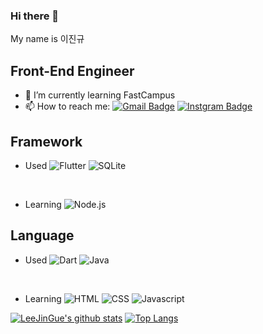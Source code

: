 ### Hi there 👋
My name is 이진규

## Front-End Engineer
- 🌱 I’m currently learning FastCampus
- 📫 How to reach me: 
[![Gmail Badge](https://img.shields.io/badge/Gmail-d14836?style=flat-square&logo=Gmail&logoColor=white&link=mailto:snugyun01@gmail.com)](mailto:hippo9851@gmail.com)
[![Instgram Badge](https://img.shields.io/badge/Instagram-000000?style=flat-square&logo=instagram&link=https://www.instagram.com/jingyu9851/)](https://www.instagram.com/jingyu9851/)

## Framework

- Used <img alt="Flutter" src ="https://img.shields.io/badge/Flutter-02569B.svg?&style=for-the-badge&logo=Flutter&logoColor=white"/> <img alt="SQLite" src ="https://img.shields.io/badge/SQLite-07405E?style=for-the-badge&logo=sqlite&logoColor=white"/>
<br/>

- Learning <img alt="Node.js" src ="https://img.shields.io/badge/Node.js-339933.svg?&style=for-the-badge&logo=Node.js&logoColor=white"/>

## Language

- Used <img alt="Dart" src ="https://img.shields.io/badge/Dart-0175C2.svg?&style=for-the-badge&logo=Dart&logoColor=white"/> <img alt="Java" src ="https://img.shields.io/badge/Java-F0047F.svg?&style=for-the-badge&logo=Java&logoColor=white"/>
<br/>

- Learning <img alt="HTML" src ="https://img.shields.io/badge/HTML5-E34F26.svg?&style=for-the-badge&logo=HTML5&logoColor=white"/> <img alt="CSS" src ="https://img.shields.io/badge/CSS-1572B6.svg?&style=for-the-badge&logo=CSS3&logoColor=white"/> <img alt="Javascript" src ="https://img.shields.io/badge/Javascript-F7DF1E.svg?&style=for-the-badge&logo=Javascript&logoColor=black"/>

[![LeeJinGue's github stats](https://github-readme-stats.vercel.app/api?username=LeeJinGue)](https://github.com/LeeJinGue/github-readme-stats)
[![Top Langs](https://github-readme-stats.vercel.app/api/top-langs/?username=LeeJinGue)](https://github.com/LeeJinGue/github-readme-stats)
